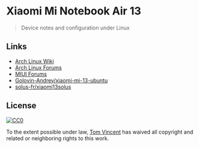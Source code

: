 # Xiaomi Mi Notebook Air 13

> Device notes and configuration under Linux

## Links

* [Arch Linux Wiki](https://wiki.archlinux.org/index.php/Xiaomi_Mi_Notebook_Air_13.3)
* [Arch Linux Forums](https://bbs.archlinux.org/viewtopic.php?id=224345)
* [MIUI Forums](http://en.miui.com/forum-106-1.html)
* [Golovin-Andrey/xiaomi-mi-13-ubuntu](https://github.com/Golovin-Andrey/xiaomi-mi-13-ubuntu)
* [solus-fr/xiaomi13solus](https://framagit.org/solus-fr/xiaomi13solus)

## License

[![CC0](http://mirrors.creativecommons.org/presskit/buttons/88x31/svg/cc-zero.svg)](https://creativecommons.org/publicdomain/zero/1.0/)

To the extent possible under law, [Tom Vincent](https://tlvince.com) has waived all copyright and related or neighboring rights to this work.
